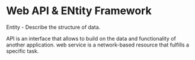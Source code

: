 # Web API & ENtity Framework

Entity - Describe the structure of data.


API is an interface that allows to build on the data and functionality of another application.
web service is a network-based resource that fulfills a specific task.
